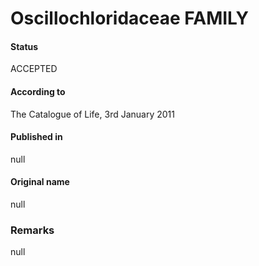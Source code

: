 Oscillochloridaceae FAMILY
=======

#### Status
ACCEPTED

#### According to
The Catalogue of Life, 3rd January 2011

#### Published in
null

#### Original name
null

### Remarks
null